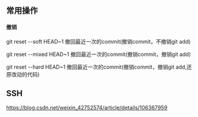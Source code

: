 

## 常用操作

#### 撤销

git reset --soft HEAD~1 撤回最近一次的commit(撤销commit，不撤销git add)

git reset --mixed HEAD~1 撤回最近一次的commit(撤销commit，撤销git add)

git reset --hard HEAD~1 撤回最近一次的commit(撤销commit，撤销git add,还原改动的代码)

##	SSH

https://blog.csdn.net/weixin_42752574/article/details/106367959